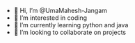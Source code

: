 - 👋 Hi, I’m @UmaMahesh-Jangam
- 👀 I’m interested in coding 
- 🌱 I’m currently learning python and java
- 💞️ I’m looking to collaborate on projects

<!---
UmaMahesh-Jangam/UmaMahesh-Jangam is a ✨ special ✨ repository because its `README.md` (this file) appears on your GitHub profile.
You can click the Preview link to take a look at your changes.
--->
